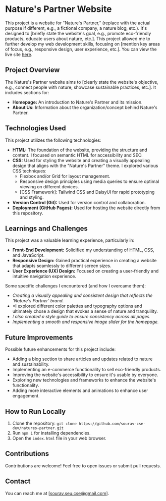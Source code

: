 # Nature's Partner Website

This project is a website for "Nature's Partner," (replace with the actual purpose if different, e.g., a fictional company, a nature blog, etc.). It's designed to [briefly state the website's goal, e.g., promote eco-friendly products, educate users about nature, etc.]. This project allowed me to further develop my web development skills, focusing on [mention key areas of focus, e.g., responsive design, user experience, etc.]. You can view the live site [here](https://sourav-cse-dev.github.io/natures-partner/).

## Project Overview

The Nature's Partner website aims to [clearly state the website's objective, e.g., connect people with nature, showcase sustainable practices, etc.]. It includes sections for:

- **Homepage:** An introduction to Nature's Partner and its mission.
- **About Us:** Information about the organization/concept behind Nature's Partner.

## Technologies Used

This project utilizes the following technologies:

- **HTML:** The foundation of the website, providing the structure and content. I focused on semantic HTML for accessibility and SEO.
- **CSS:** Used for styling the website and creating a visually appealing design that aligns with the "Nature's Partner" theme. I explored various CSS techniques:
  - Flexbox and/or Grid for layout management.
  - Responsive design principles using media queries to ensure optimal viewing on different devices.
  - [CSS Framework]: Tailwind CSS and DaisyUI for rapid prototyping and styling.
- **Version Control (Git):** Used for version control and collaboration.
- **Deployment (GitHub Pages):** Used for hosting the website directly from this repository.

## Learnings and Challenges

This project was a valuable learning experience, particularly in:

- **Front-End Development:** Solidified my understanding of HTML, CSS, and JavaScript.
- **Responsive Design:** Gained practical experience in creating a website that adapts seamlessly to different screen sizes.
- **User Experience (UX) Design:** Focused on creating a user-friendly and intuitive navigation experience.

Some specific challenges I encountered (and how I overcame them):

- _Creating a visually appealing and consistent design that reflects the 'Nature's Partner' brand._
- \*I explored different color palettes and typography options and ultimately chose a design that evokes a sense of nature and tranquility.
- _I also created a style guide to ensure consistency across all pages._
- _Implementing a smooth and responsive image slider for the homepage._

## Future Improvements

Possible future enhancements for this project include:

- Adding a blog section to share articles and updates related to nature and sustainability.
- Implementing an e-commerce functionality to sell eco-friendly products.
- Improving the website's accessibility to ensure it's usable by everyone.
- Exploring new technologies and frameworks to enhance the website's functionality.
- Adding more interactive elements and animations to enhance user engagement.

## How to Run Locally

1.  Clone the repository: `git clone https://github.com/sourav-cse-dev/natures-partner.git`
2.  Run `npm i` for installing dependencies.
3.  Open the `index.html` file in your web browser.

## Contributions

Contributions are welcome! Feel free to open issues or submit pull requests.

## Contact

You can reach me at [sourav.seu.cse@gmail.com].
